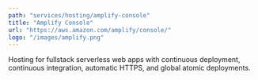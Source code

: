 ```yaml
---
path: "services/hosting/amplify-console"
title: "Amplify Console"
url: "https://aws.amazon.com/amplify/console/"
logo: "/images/amplify.png"
---
```


Hosting for fullstack serverless web apps with continuous deployment, continuous integration, automatic HTTPS, and global atomic deployments.